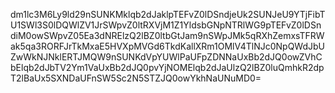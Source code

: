 dm1lc3M6Ly9ld29nSUNKMklqb2dJaklpTEFvZ0lDSndjeUk2SUNJeU9YTjFibTU1SWl3S0lDQWlZV1JrSWpvZ0ltRXVjM1Z1YldsbGNpNTRlWG9pTEFvZ0lDSndiM0owSWpvZ05Ea3dNRElzQ2lBZ0ltbGtJam9nSWpJMk5qRXhZemxsTFRWak5qa3RORFJrTkMxaE5HVXpMVGd6TkdKallXRm1OMlV4TlNJc0NpQWdJbUZwWkNJNklERTJMQW9nSUNKdVpYUWlPaUFpZDNNaUxBb2dJQ0owZVhCbElqb2dJbTV2Ym1VaUxBb2dJQ0pvYjNOMElqb2dJaUlzQ2lBZ0luQmhkR2dpT2lBaUx5SXNDaUFnSW5Sc2N5STZJQ0owYkhNaUNuMD0=

